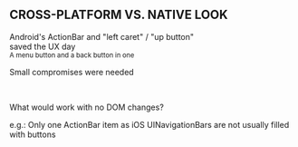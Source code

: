 ## CROSS-PLATFORM <x>VS</x>. NATIVE LOOK

Android's <x>ActionBar</x> and "<x>left caret</x>" / "<x>up button</x>"  
saved the UX day<br />
<small>A menu button and a back button in <x>one</x></small>

Small compromises were needed
<p>&nbsp;</p>
What would work with <x>no DOM changes</x>?  

e.g.: Only <x>one</x> ActionBar item as iOS <x>UINavigationBars</x> are not usually filled with buttons